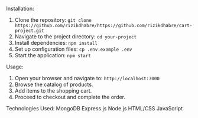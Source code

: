 Installation:
1. Clone the repository: `git clone https://github.com/rizikdhabre/https://github.com/rizikdhabre/cart-project.git`
2. Navigate to the project directory: `cd your-project`
3. Install dependencies: `npm install`
4. Set up configuration files: `cp .env.example .env`
5. Start the application: `npm start`

Usage:
1. Open your browser and navigate to: `http://localhost:3000`
2. Browse the catalog of products.
3. Add items to the shopping cart.
4. Proceed to checkout and complete the order.

Technologies Used:
MongoDB
Express.js
Node.js
HTML/CSS
JavaScript





